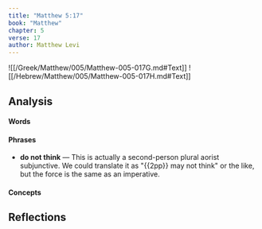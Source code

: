 ```yaml
---
title: "Matthew 5:17"
book: "Matthew"
chapter: 5
verse: 17
author: Matthew Levi
---
```

![[/Greek/Matthew/005/Matthew-005-017G.md#Text]]
![[/Hebrew/Matthew/005/Matthew-005-017H.md#Text]]

## Analysis

#### Words

#### Phrases
- **do not think** — This is actually a second-person plural aorist subjunctive.  We could translate it as "{{2pp}} may not think" or the like, but the force is the same as an imperative.

#### Concepts

## Reflections
